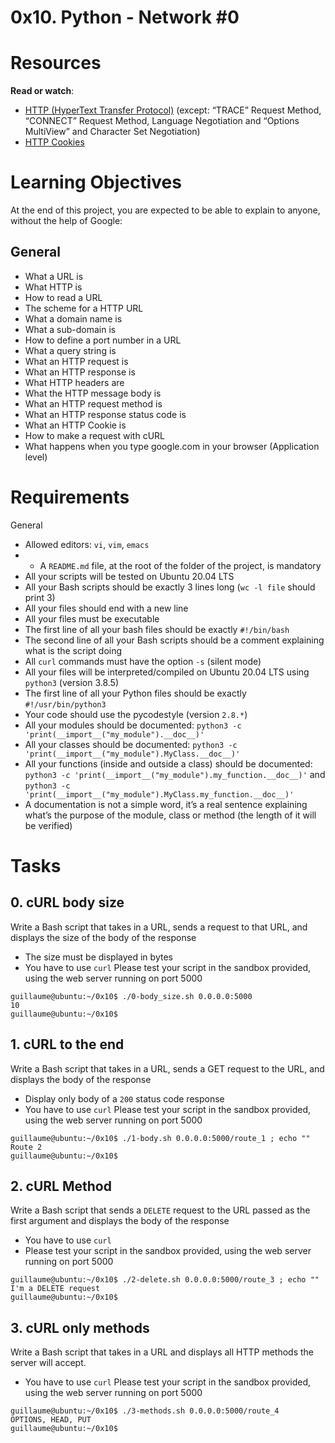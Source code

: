 # 0x10. Python - Network #0

# Resources
**Read or watch**:

* [HTTP (HyperText Transfer Protocol)](https://www3.ntu.edu.sg/home/ehchua/programming/webprogramming/HTTP_Basics.html) (except: “TRACE” Request Method, “CONNECT” Request Method, Language Negotiation and “Options MultiView” and Character Set Negotiation)
* [HTTP Cookies](https://developer.mozilla.org/en-US/docs/Web/HTTP/Cookies)

# Learning Objectives
At the end of this project, you are expected to be able to explain to anyone, without the help of Google:
## General
* What a URL is
* What HTTP is
* How to read a URL
* The scheme for a HTTP URL
* What a domain name is
* What a sub-domain is
* How to define a port number in a URL
* What a query string is
* What an HTTP request is
* What an HTTP response is
* What HTTP headers are
* What the HTTP message body is
* What an HTTP request method is
* What an HTTP response status code is
* What an HTTP Cookie is
* How to make a request with cURL
* What happens when you type google.com in your browser (Application level)

# Requirements
General
* Allowed editors: ```vi```, ```vim```, ```emacs```
* - A ```README.md``` file, at the root of the folder of the project, is mandatory
* All your scripts will be tested on Ubuntu 20.04 LTS
* All your Bash scripts should be exactly 3 lines long (```wc -l file``` should print 3)
* All your files should end with a new line
* All your files must be executable
* The first line of all your bash files should be exactly ```#!/bin/bash```
* The second line of all your Bash scripts should be a comment explaining what is the script doing
* All ```curl``` commands must have the option ```-s``` (silent mode)
* All your files will be interpreted/compiled on Ubuntu 20.04 LTS using ```python3``` (version 3.8.5)
* The first line of all your Python files should be exactly ```#!/usr/bin/python3```
* Your code should use the pycodestyle (version ```2.8.*```)
* All your modules should be documented: ```python3 -c 'print(__import__("my_module").__doc__)'```
* All your classes should be documented: ```python3 -c 'print(__import__("my_module").MyClass.__doc__)'```
* All your functions (inside and outside a class) should be documented: ```python3 -c 'print(__import__("my_module").my_function.__doc__)'``` and ```python3 -c 'print(__import__("my_module").MyClass.my_function.__doc__)'```
* A documentation is not a simple word, it’s a real sentence explaining what’s the purpose of the module, class or method (the length of it will be verified)

# Tasks
## 0. cURL body size
Write a Bash script that takes in a URL, sends a request to that URL, and displays the size of the body of the response

* The size must be displayed in bytes
* You have to use ```curl```
Please test your script in the sandbox provided, using the web server running on port 5000
```
guillaume@ubuntu:~/0x10$ ./0-body_size.sh 0.0.0.0:5000
10
guillaume@ubuntu:~/0x10$ 
```

## 1. cURL to the end
Write a Bash script that takes in a URL, sends a GET request to the URL, and displays the body of the response

* Display only body of a ```200``` status code response
* You have to use ```curl```
Please test your script in the sandbox provided, using the web server running on port 5000
```
guillaume@ubuntu:~/0x10$ ./1-body.sh 0.0.0.0:5000/route_1 ; echo ""
Route 2
guillaume@ubuntu:~/0x10$ 
```

## 2. cURL Method
Write a Bash script that sends a ```DELETE``` request to the URL passed as the first argument and displays the body of the response

* You have to use ```curl```
* Please test your script in the sandbox provided, using the web server running on port 5000
```
guillaume@ubuntu:~/0x10$ ./2-delete.sh 0.0.0.0:5000/route_3 ; echo ""
I'm a DELETE request
guillaume@ubuntu:~/0x10$ 
```

## 3. cURL only methods
Write a Bash script that takes in a URL and displays all HTTP methods the server will accept.

* You have to use ```curl```
Please test your script in the sandbox provided, using the web server running on port 5000
```
guillaume@ubuntu:~/0x10$ ./3-methods.sh 0.0.0.0:5000/route_4
OPTIONS, HEAD, PUT
guillaume@ubuntu:~/0x10$ 
```
